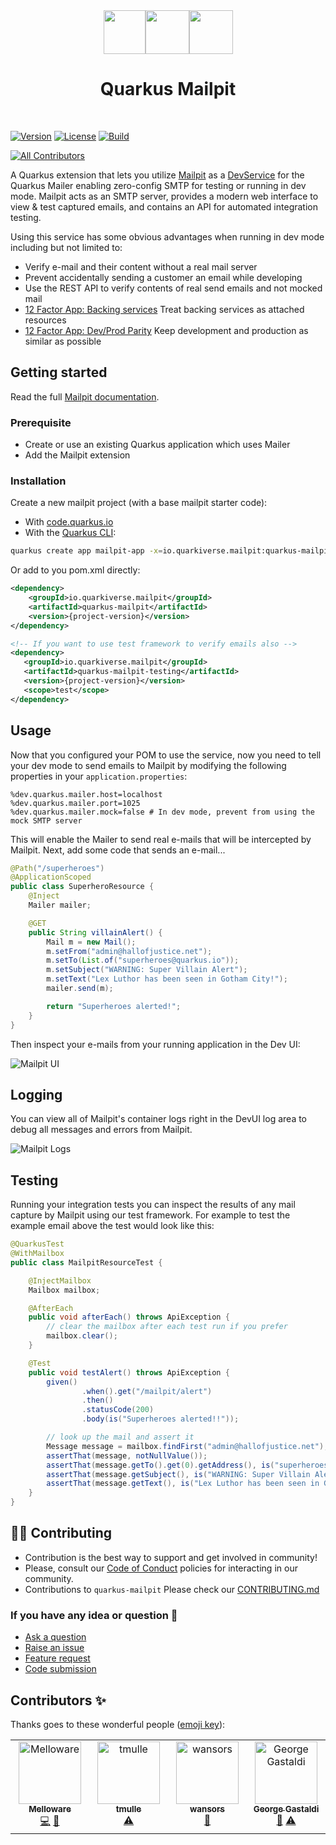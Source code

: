 <div align="center">
<img src="https://github.com/quarkiverse/quarkus-mailpit/blob/main/docs/modules/ROOT/assets/images/quarkus.svg" width="67" height="70" ><img src="https://github.com/quarkiverse/quarkus-mailpit/blob/main/docs/modules/ROOT/assets/images/plus-sign.svg" height="70" ><img src="https://github.com/quarkiverse/quarkus-mailpit/blob/main/docs/modules/ROOT/assets/images/mailpit.svg" height="70" >

# Quarkus Mailpit
</div>
<br>

[![Version](https://img.shields.io/maven-central/v/io.quarkiverse.mailpit/quarkus-mailpit?logo=apache-maven&style=flat-square)](https://search.maven.org/artifact/io.quarkiverse.mailpit/quarkus-mailpit)
[![License](https://img.shields.io/badge/License-Apache%202.0-blue.svg?style=flat-square)](https://opensource.org/licenses/Apache-2.0)
[![Build](https://github.com/quarkiverse/quarkus-mailpit/actions/workflows/build.yml/badge.svg)](https://github.com/quarkiverse/quarkus-mailpit/actions/workflows/build.yml)

<!-- ALL-CONTRIBUTORS-BADGE:START - Do not remove or modify this section -->
[![All Contributors](https://img.shields.io/badge/all_contributors-4-orange.svg?style=flat-square)](#contributors-)
<!-- ALL-CONTRIBUTORS-BADGE:END -->

A Quarkus extension that lets you utilize [Mailpit](https://github.com/axllent/mailpit) as a [DevService](https://quarkus.io/guides/dev-services) for the Quarkus Mailer enabling zero-config SMTP for testing or running in dev mode.  Mailpit acts as an SMTP server, provides a modern web interface to view & test captured emails, and contains an API for automated integration testing.

Using this service has some obvious advantages when running in dev mode including but not limited to:

* Verify e-mail and their content without a real mail server
* Prevent accidentally sending a customer an email while developing
* Use the REST API to verify contents of real send emails and not mocked mail
* [12 Factor App: Backing services](https://12factor.net/backing-services) Treat backing services as attached resources
* [12 Factor App: Dev/Prod Parity](https://12factor.net/dev-prod-parity) Keep development and production as similar as possible 

## Getting started

Read the full [Mailpit documentation](https://docs.quarkiverse.io/quarkus-mailpit/dev/index.html).

### Prerequisite

- Create or use an existing Quarkus application which uses Mailer
- Add the Mailpit extension

### Installation

Create a new mailpit project (with a base mailpit starter code):

- With [code.quarkus.io](https://code.quarkus.io/?a=mailpit-bowl&j=17&e=io.quarkiverse.mailpit%3Aquarkus-mailpit)
- With the [Quarkus CLI](https://quarkus.io/guides/cli-tooling):

```bash
quarkus create app mailpit-app -x=io.quarkiverse.mailpit:quarkus-mailpit
```
Or add to you pom.xml directly:

```xml
<dependency>
    <groupId>io.quarkiverse.mailpit</groupId>
    <artifactId>quarkus-mailpit</artifactId>
    <version>{project-version}</version>
</dependency>

<!-- If you want to use test framework to verify emails also -->
<dependency>
   <groupId>io.quarkiverse.mailpit</groupId>
   <artifactId>quarkus-mailpit-testing</artifactId>
   <version>{project-version}</version>
   <scope>test</scope>
</dependency>
```

## Usage

Now that you configured your POM to use the service, now you need to tell your dev mode to send emails to Mailpit by modifying the following properties in your `application.properties`:

```properties
%dev.quarkus.mailer.host=localhost
%dev.quarkus.mailer.port=1025
%dev.quarkus.mailer.mock=false # In dev mode, prevent from using the mock SMTP server
```

This will enable the Mailer to send real e-mails that will be intercepted by Mailpit.  Next, add some code that sends an e-mail...

```java
@Path("/superheroes")
@ApplicationScoped
public class SuperheroResource {
    @Inject
    Mailer mailer;

    @GET
    public String villainAlert() {
        Mail m = new Mail();
        m.setFrom("admin@hallofjustice.net");
        m.setTo(List.of("superheroes@quarkus.io"));
        m.setSubject("WARNING: Super Villain Alert");
        m.setText("Lex Luthor has been seen in Gotham City!");
        mailer.send(m);

        return "Superheroes alerted!";
    }
}
```

Then inspect your e-mails from your running application in the Dev UI:

![Mailpit UI](./docs/modules/ROOT/assets/images/mailpit-ui.png)

## Logging

You can view all of Mailpit's container logs right in the DevUI log area to debug all messages and errors from Mailpit.

![Mailpit Logs](./docs/modules/ROOT/assets/images/mailpit-logs.png)

## Testing

Running your integration tests you can inspect the results of any mail capture by Mailpit using our test framework.  For example to test the example email above the test would look like this:

```java
@QuarkusTest
@WithMailbox
public class MailpitResourceTest {

    @InjectMailbox
    Mailbox mailbox;

    @AfterEach
    public void afterEach() throws ApiException {
        // clear the mailbox after each test run if you prefer
        mailbox.clear();
    }

    @Test
    public void testAlert() throws ApiException {
        given()
                .when().get("/mailpit/alert")
                .then()
                .statusCode(200)
                .body(is("Superheroes alerted!!"));

        // look up the mail and assert it
        Message message = mailbox.findFirst("admin@hallofjustice.net");
        assertThat(message, notNullValue());
        assertThat(message.getTo().get(0).getAddress(), is("superheroes@quarkus.io"));
        assertThat(message.getSubject(), is("WARNING: Super Villain Alert"));
        assertThat(message.getText(), is("Lex Luthor has been seen in Gotham City!\r\n"));
    }
}
```

## 🧑‍💻 Contributing

- Contribution is the best way to support and get involved in community!
- Please, consult our [Code of Conduct](./CODE_OF_CONDUCT.md) policies for interacting in our community.
- Contributions to `quarkus-mailpit` Please check our [CONTRIBUTING.md](./CONTRIBUTING.md)

### If you have any idea or question 🤷

- [Ask a question](https://github.com/quarkiverse/quarkus-mailpit/discussions)
- [Raise an issue](https://github.com/quarkiverse/quarkus-mailpit/issues)
- [Feature request](https://github.com/quarkiverse/quarkus-mailpit/issues)
- [Code submission](https://github.com/quarkiverse/quarkus-mailpit/pulls)

## Contributors ✨

Thanks goes to these wonderful people ([emoji key](https://allcontributors.org/docs/en/emoji-key)):
<!-- ALL-CONTRIBUTORS-LIST:START - Do not remove or modify this section -->
<!-- prettier-ignore-start -->
<!-- markdownlint-disable -->
<table>
  <tbody>
    <tr>
      <td align="center" valign="top" width="14.28%"><a href="http://melloware.com"><img src="https://avatars.githubusercontent.com/u/4399574?v=4?s=100" width="100px;" alt="Melloware"/><br /><sub><b>Melloware</b></sub></a><br /><a href="https://github.com/quarkiverse/quarkus-mailpit/commits?author=melloware" title="Code">💻</a> <a href="#maintenance-melloware" title="Maintenance">🚧</a></td>
      <td align="center" valign="top" width="14.28%"><a href="https://github.com/tmulle"><img src="https://avatars.githubusercontent.com/u/5183186?v=4?s=100" width="100px;" alt="tmulle"/><br /><sub><b>tmulle</b></sub></a><br /><a href="https://github.com/quarkiverse/quarkus-mailpit/commits?author=tmulle" title="Tests">⚠️</a></td>
      <td align="center" valign="top" width="14.28%"><a href="https://github.com/wansors"><img src="https://avatars.githubusercontent.com/u/15862396?v=4?s=100" width="100px;" alt="wansors"/><br /><sub><b>wansors</b></sub></a><br /><a href="https://github.com/quarkiverse/quarkus-mailpit/issues?q=author%3Awansors" title="Bug reports">🐛</a></td>
      <td align="center" valign="top" width="14.28%"><a href="http://gastaldi.wordpress.com"><img src="https://avatars.githubusercontent.com/u/54133?v=4?s=100" width="100px;" alt="George Gastaldi"/><br /><sub><b>George Gastaldi</b></sub></a><br /><a href="https://github.com/quarkiverse/quarkus-mailpit/issues?q=author%3Agastaldi" title="Bug reports">🐛</a> <a href="https://github.com/quarkiverse/quarkus-mailpit/commits?author=gastaldi" title="Tests">⚠️</a></td>
    </tr>
  </tbody>
</table>

<!-- markdownlint-restore -->
<!-- prettier-ignore-end -->

<!-- ALL-CONTRIBUTORS-LIST:END -->